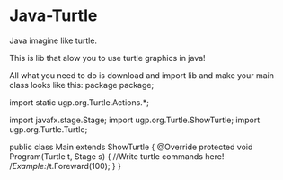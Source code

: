 # Java-Turtle
Java imagine like turtle.

This is lib that alow you to use turtle graphics in java!

All what you need to do is download and import lib and make your main class looks like this:
package package;

import static ugp.org.Turtle.Actions.*;

import javafx.stage.Stage;
import ugp.org.Turtle.ShowTurtle;
import ugp.org.Turtle.Turtle;

public class Main extends ShowTurtle 
{
	@Override
	protected void Program(Turtle t, Stage s) 
	{
		//Write turtle commands here!
		/*Example:*/t.Foreward(100);
	}
}
